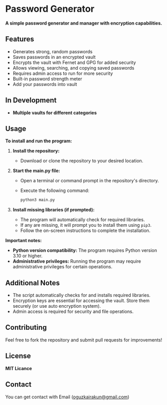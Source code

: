 # Password Generator

**A simple password generator and manager with encryption capabilities.**

## Features

- Generates strong, random passwords
- Saves passwords in an encrypted vault
- Encrypts the vault with Fernet and GPG for added security
- Allows viewing, searching, and copying saved passwords
- Requires admin access to run for more security
- Built-in password strength meter
- Add your passwords into vault
  
## In Development
- **Multiple vaults for different categories**

## Usage
**To install and run the program:**

1. **Install the repository:**
   - Download or clone the repository to your desired location.

2. **Start the main.py file:**
   - Open a terminal or command prompt in the repository's directory.
   - Execute the following command:

     ```bash
     python3 main.py
     ```

3. **Install missing libraries (if prompted):**
   - The program will automatically check for required libraries.
   - If any are missing, it will prompt you to install them using `pip3`.
   - Follow the on-screen instructions to complete the installation.

**Important notes:**

- **Python version compatibility:** The program requires Python version 3.10 or higher.
- **Administrative privileges:** Running the program may require administrative privileges for certain operations.


## Additional Notes

- The script automatically checks for and installs required libraries.
- Encryption keys are essential for accessing the vault. Store them securely (or use auto encryption system).
- Admin access is required for security and file operations.

## Contributing

Feel free to fork the repository and submit pull requests for improvements!

## License

**MIT Licance**

## Contact
You can get contact with Email (oguzkairakun@gmail.com)
